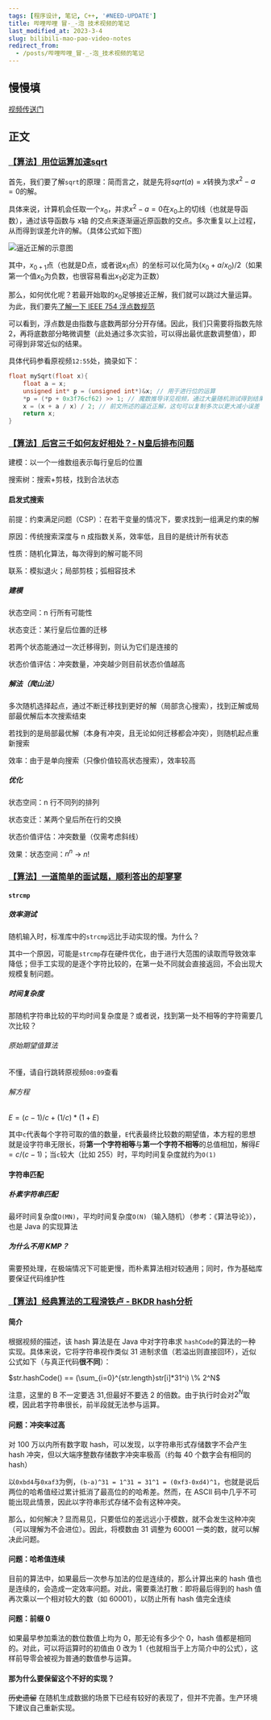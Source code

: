 ```yaml
---
tags: [程序设计, 笔记, C++, '#NEED-UPDATE']
title: 哔哩哔哩 冒-_-泡 技术视频的笔记
last_modified_at: 2023-3-4
slug: bilibili-mao-pao-video-notes
redirect_from: 
  - /posts/哔哩哔哩_冒-_-泡_技术视频的笔记
---
```


## 慢慢填

[视频传送门](https://space.bilibili.com/397145824/video)

## 正文

### [【算法】用位运算加速sqrt](https://www.bilibili.com/video/BV1se4y1Y7sF)

首先，我们要了解`sqrt`的原理：简而言之，就是先将$sqrt(a)=x$转换为求$x^2-a=0$的解。

具体来说，计算机会任取一个$x_0$，并求$x^2-a=0$在$x_0$上的切线（也就是导函数），通过该导函数与 x轴 的交点来逐渐逼近原函数的交点。多次重复以上过程，从而得到误差允许的解。（具体公式如下图）

![逼近正解的示意图](https://s2.loli.net/2022/09/04/vLyO9DWcGRHbPmr.png)

其中，$x_{0+1}$点（也就是D点，或者说$x_1$点）的坐标可以化简为$(x_0+a/x_0)/2$（如果第一个值$x_0$为负数，也很容易看出$x_1$必定为正数）

那么，如何优化呢？若最开始取的$x_0$足够接近正解，我们就可以跳过大量运算。为此，我们要先[了解一下 IEEE 754 浮点数规范](https://zhuanlan.zhihu.com/p/353013671)

可以看到，浮点数是由指数与底数两部分分开存储。因此，我们只需要将指数先除 2，再将底数部分略微调整（此处通过多次实验，可以得出最优底数调整值），即可得到非常近似的结果。

具体代码参看原视频`12:55`处，摘录如下：

```cpp
float mySqrt(float x){
    float a = x;
    unsigned int* p = (unsigned int*)&x; // 用于进行位的运算
    *p = (*p + 0x3f76cf62) >> 1; // 魔数推导详见视频，通过大量随机测试得到结果
    x = (x + a / x) / 2; // 前文所述的逼近正解，这句可以复制多次以更大减小误差
    return x;
}
```

### [【算法】后宫三千如何友好相处？- N皇后排布问题](https://www.bilibili.com/video/BV1Se4y1f7HT)

建模：以一个一维数组表示每行皇后的位置

搜索树：搜索+剪枝，找到合法状态

#### 启发式搜索

前提：约束满足问题（CSP）：在若干变量的情况下，要求找到一组满足约束的解

原因：传统搜索深度与 n 成指数关系，效率低，且目的是统计所有状态

性质：随机化算法，每次得到的解可能不同

联系：模拟退火；局部剪枝；弧相容技术

##### 建模

状态空间：n 行所有可能性

状态变迁：某行皇后位置的迁移

若两个状态能通过一次迁移得到，则认为它们是连接的

状态价值评估：冲突数量，冲突越少则目前状态价值越高

##### 解法（爬山法）

多次随机选择起点，通过不断迁移找到更好的解（局部贪心搜索），找到正解或局部最优解后本次搜索结束

若找到的是局部最优解（本身有冲突，且无论如何迁移都会冲突），则随机起点重新搜索

效率：由于是单向搜索（只像价值较高状态搜索），效率较高

##### 优化

状态空间：n 行不同列的排列

状态变迁：某两个皇后所在行的交换

状态价值评估：冲突数量（仅需考虑斜线）

效果：状态空间：$n^n$ -> $n!$

### [【算法】一道简单的面试题，顺利答出的却寥寥](https://www.bilibili.com/video/BV1cg411D7fv)

#### `strcmp`

##### 效率测试

随机输入时，标准库中的`strcmp`远比手动实现的慢。为什么？

其中一个原因，可能是`strcmp`存在硬件优化，由于进行大范围的读取而导致效率降低；但手工实现的是逐个字符比较的，在第一处不同就会直接返回，不会出现大规模复制问题。

##### 时间复杂度

那随机字符串比较的平均时间复杂度是？或者说，找到第一处不相等的字符需要几次比较？

###### 原始期望值算法

不懂，请自行跳转原视频`08:09`查看

###### 解方程

$E=(c-1)/c+(1/c)*(1+E)$

其中`c`代表每个字符可取的值的数量，`E`代表最终比较数的期望值，本方程的思想就是设字符串无限长，将**第一个字符相等**与**第一个字符不相等**的总值相加，解得$E=c/(c-1)$；当`c`较大（比如 255）时，平均时间复杂度就约为`O(1)`

#### 字符串匹配

##### 朴素字符串匹配

最坏时间复杂度`O(MN)`，平均时间复杂度`O(N)`（输入随机）（参考：《算法导论》），也是 Java 的实现算法

##### 为什么不用 KMP？

需要预处理，在极端情况下可能更慢，而朴素算法相对较通用；同时，作为基础库要保证代码维护性

### [【算法】经典算法的工程滑铁卢 - BKDR hash分析](https://www.bilibili.com/video/BV1WT411M7Gx)

#### 简介

根据视频的描述，该 hash 算法是在 Java 中对字符串求 `hashCode`的算法的一种实现。具体来说，它将字符串视作类似 31 进制求值（若溢出则直接回环），近似公式如下（与真正代码**很不同**）：

$str.hashCode() == (\sum_{i=0}^{str.length}str[i]*31^i) \% 2^N$

注意，这里的 B 不一定要选 31,但最好不要选 2 的倍数。由于执行时会对$2^N$取模，因此若字符串很长，前半段就无法参与运算。

#### 问题：冲突率过高

对 100 万以内所有数字取 hash，可以发现，以字符串形式存储数字不会产生 hash 冲突，但以大端序整数存储数字冲突率极高（约每 40 个数字会有相同的 hash）

以`0xbd4`与`0xaf3`为例，`(b-a)^31 = 1^31 = 31^1 = (0xf3-0xd4)^1`，也就是说后两位的哈希值经过累计抵消了最高位的的哈希差。然而，在 ASCII 码中几乎不可能出现此情景，因此以字符串形式存储不会有这种冲突。

那么，如何解决？显而易见，只要低位的差远远小于模数，就不会发生这种冲突（可以理解为不会进位）。因此，将模数由 31 调整为 60001 一类的数，就可以解决此问题。

#### 问题：哈希值连续

目前的算法中，如果最后一次参与加法的位是连续的，那么计算出来的 hash 值也是连续的，会造成一定效率问题。对此，需要乘法打散：即将最后得到的 hash 值再次乘以一个相对较大的数（如 60001），以防止所有 hash 值完全连续

#### 问题：前缀 0

如果最早参加乘法的数位数值上均为 0，那无论有多少个 0，hash 值都是相同的。对此，可以将运算时的初值由 0 改为 1（也就相当于上方简介中的公式），这样前导零会被视为普通的数值参与运算。

#### 那为什么要保留这个不好的实现？

<del>历史遗留</del> 在随机生成数据的场景下已经有较好的表现了，但并不完善。生产环境下建议自己重新实现。
